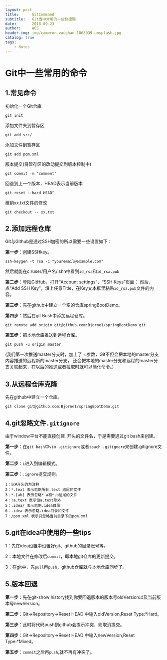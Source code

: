 ```yaml
---
layout: post
title:      GitCommand
subtitle:   Git当中常用的一些快捷键
date:       2018-09-23
author:     WCS
header-img: img/cameron-vaughan-1068039-unsplash.jpg
catalog: true
tags:
    - Notes
---
```


# Git中一些常用的命令

## 1.常见命令

初始化一个Git仓库  

`git init`  

添加文件夹到暂存区  

`git add src/`  

添加文件到暂存区  

`git add pom.xml`  

版本提交(将暂存区的改动提交到版本控制中)   

`git commit -m "comment"`  

回退到上一个版本，HEAD表示当前版本  

`git reset --hard HEAD^`  

撤销xx.txt文件的修改    

`git checkout -- xx.txt`  

## 2.添加远程仓库

Git与Github是通过SSH加密的所以需要一些设置如下：  

**第一步**：创建SSHkey。

`ssh-keygen -t rsa -C "youremail@example.com"`  

然后就能在c:/user/用户名/.shh中看到`id_rsa`和`id_rsa.pub`  

**第二步**：登陆GitHub，打开“Account settings”，“SSH Keys”页面：
然后，点“Add SSH Key”，填上任意Title，在Key文本框里粘贴`id_rsa.pub`文件的内容。  

**第三步**：先在github中建立一个空的仓库springBootDemo。  

**第四步**：然后在git Bush中添加远程仓库。  

`git remote add origin git@github.com:Bjorne1/springBootDemo.git`  

**第五步**：把本地仓库推送到远程仓库。  

`git push -u origin master`  

(我们第一次推送master分支时，加上了`-u`参数，Git不但会把本地的master分支内容推送的远程新的master分支，
还会把本地的master分支和远程的master分支关联起来，在以后的推送或者拉取时就可以简化命令。)  


## 3.从远程仓库克隆

先在github中建立一个仓库。  

`git clone git@github.com:Bjorne1/springBootDemo.git`

## 4.git忽略文件`.gitignore`

由于window平台不能直接创建`.`开头的文件名，于是需要通过git bash来创建。  

**第一步**：在`git bash`中`vim .gitignore`或者`touch .gitignore`来创建.gitignore文件。  

**第二步**：`i`进入到编辑模式。  

**第三步**：`.ignore`提交规则。  
```
1：以#开头的为注释  
2：*.text 表示忽略所有.text 结尾的文件  
3：*.[ab] 表示忽略*.a和*.b结尾的文件
4：!a.text 表示但a.text除外  
5：.idea/ 表示忽略.idea目录  
6：.idea 表示忽略.idea目录和文件  
7：/pom.xml 表示只忽略当前目录下的pom.xml
```

## 5.git在idea中使用的一些tips

1：先在idea设置中设置好git、github的目录账号等。  

2：本地文件在修改后`commit`，即本地git仓库的更新提交。  

3：在git中，先`pull`再`push`，github仓库就与本地仓库同步了。  

## 5.版本回退

**第一步**：先在git-show history找到你要回退版本的版本号oldVersion以及当前版本号newVersion。  

**第二步**：Git->Repository->Reset HEAD 中输入oldVersion,Reset Type:*Hard。  

**第三步**：此时将代码push到github会提示冲突，则取消提交。  

**第四步**：Git->Repository->Reset HEAD 中输入newVersion,Reset Type:*Mixed。  

**第五步**：`commit`之后再`push`,就不再有冲突了。

